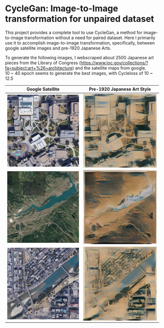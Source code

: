 # CycleGan: Image-to-Image transformation for unpaired dataset

This project provides a complete tool to use CycleGan, a method for image-to-image transformation without a need for paired dataset. 
Here I primarily use it to accomplish image-to-image transformation, specifically, between google satellite images and pre-1920 Japanese Arts.

To generate the following images, I webscraped about 2500 Japanese art pieces from the Library of Congress (https://www.loc.gov/collections/?fa=subject:art+%26+architecture) and the satellite maps from google.  
10 ~ 40 epoch seems to generate the best images, with Cycleloss of 10 ~ 12.5

Google Satellite | Pre-1920 Japanese Art Style
----------- | ------------
![google satellite](https://github.com/Davidnh8/CycleGan/blob/master/data/Japanese/Samples_Images/original_uofc.jpg_20_1_11.5.jpg) | ![Japanese Art](https://github.com/Davidnh8/CycleGan/blob/master/data/Japanese/Samples_Images/transformed_uofc.jpg_20_1_12.5.jpg)
![google satellite](https://github.com/Davidnh8/CycleGan/blob/master/data/Japanese/Samples_Images/original_GhostLake.jpg_10_1_12.5.jpg) | ![Japanese Art](https://github.com/Davidnh8/CycleGan/blob/master/data/Japanese/Samples_Images/transformed_GhostLake.jpg_45_1_11.5.jpg)
![google satellite](https://github.com/Davidnh8/CycleGan/blob/master/data/Japanese/Samples_Images/original_K1.jpg_10_1_11.5.jpg) | ![Japanese Art](https://github.com/Davidnh8/CycleGan/blob/master/data/Japanese/Samples_Images/transformed_K1.jpg_20_1_12.5.jpg)
